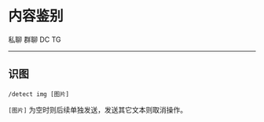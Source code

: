 # 内容鉴别
<span class="span-friend">私聊</span>
<span class="span-group">群聊</span>
<span class="span-discord">DC</span>
<span class="span-telegram">TG</span>

---

## 识图
```
/detect img [图片]
```
`[图片]` 为空时则后续单独发送，发送其它文本则取消操作。